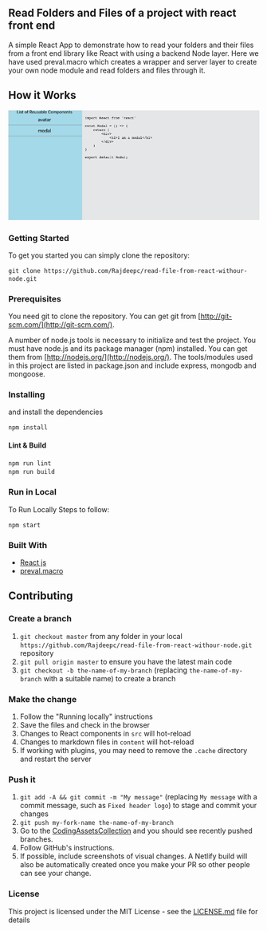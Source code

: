 ## Read Folders and Files of a project with react front end

A simple React App to demonstrate how to read your folders and their files from a front end library like React with using a backend Node layer.
Here we have used preval.macro which creates a wrapper and server layer to create your own node module and read folders and files through it.

## How it Works

![Preval](preval.jpg)

### Getting Started
To get you started you can simply clone the repository:

```
git clone https://github.com/Rajdeepc/read-file-from-react-withour-node.git
```

### Prerequisites
You need git to clone the repository. You can get git from
[http://git-scm.com/](http://git-scm.com/).

A number of node.js tools is necessary to initialize and test the project. You must have node.js and its package manager (npm) installed. You can get them from  [http://nodejs.org/](http://nodejs.org/). The tools/modules used in this project are listed in package.json and include express, mongodb and mongoose.

### Installing

and install the dependencies
```
npm install
```

#### Lint & Build

```sh
npm run lint
npm run build
```

### Run in Local

To Run Locally Steps to follow:

```
npm start
```

### Built With

* [React js](https://github.com/facebook/react/)
* [preval.macro](https://github.com/kentcdodds/preval.macro)


## Contributing

### Create a branch

1. `git checkout master` from any folder in your local `https://github.com/Rajdeepc/read-file-from-react-withour-node.git` repository
1. `git pull origin master` to ensure you have the latest main code
1. `git checkout -b the-name-of-my-branch` (replacing `the-name-of-my-branch` with a suitable name) to create a branch

### Make the change

1. Follow the "Running locally" instructions
1. Save the files and check in the browser
  1. Changes to React components in `src` will hot-reload
  1. Changes to markdown files in `content` will hot-reload
  1. If working with plugins, you may need to remove the `.cache` directory and restart the server


### Push it

1. `git add -A && git commit -m "My message"` (replacing `My message` with a commit message, such as `Fixed header logo`) to stage and commit your changes
1. `git push my-fork-name the-name-of-my-branch`
1. Go to the [CodingAssetsCollection](https://github.com/Rajdeepc/read-file-from-react-withour-node.git) and you should see recently pushed branches.
1. Follow GitHub's instructions.
1. If possible, include screenshots of visual changes. A Netlify build will also be automatically created once you make your PR so other people can see your change.

### License

This project is licensed under the MIT License - see the [LICENSE.md](LICENSE.md) file for details
